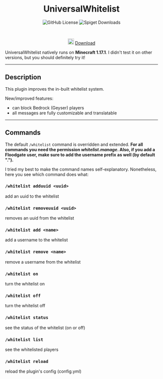 <div align="center">
 
 # UniversalWhitelist
![GitHub License](https://img.shields.io/github/license/MatsG23/UniversalWhitelist)
![Spiget Downloads](https://img.shields.io/spiget/downloads/94686?label=Total%20Spigot%20Downloads)

<br>
 
<img width="20px" src="https://icon-icons.com/icons2/2348/PNG/512/download_arrow_icon_143023.png"></img> [Download](https://github.com/MatsG23/UniversalWhitelist/releases/latest)
</div>

UniversalWhitelist natively runs on **Minecraft 1.17.1**.
I didn't test it on other versions, but you should definitely try it!

-----

## Description
This plugin improves the in-built whitelist system.

New/improved features:
- can block Bedrock (Geyser) players
- all messages are fully customizable and translatable

-----

## Commands
The default `/whitelist` command is overridden and extended.
**For all commands you need the permission _whitelist.manage_.
Also, if you add a Floodgate user, make sure to add the username prefix as well (by default ".").**

I tried my best to make the command names self-explanatory. Nonetheless,
here you see which command does what:

### `/whitelist adduuid <uuid>`
add an uuid to the whitelist

### `/whitelist removeuuid <uuid>`
removes an uuid from the whitelist

### `/whitelist add <name>`
add a username to the whitelist

### `/whitelist remove <name>`
remove a username from the whitelist

### `/whitelist on`
turn the whitelist on

### `/whitelist off` 
turn the whitelist off

### `/whitelist status`
see the status of the whitelist (on or off)

### `/whitelist list`
see the whitelisted players

### `/whitelist reload`
reload the plugin's config (config.yml)
